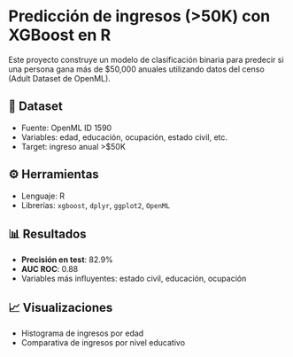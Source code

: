 # Predicción de ingresos (>50K) con XGBoost en R

Este proyecto construye un modelo de clasificación binaria para predecir si una persona gana más de $50,000 anuales utilizando datos del censo (Adult Dataset de OpenML).

## 📁 Dataset

- Fuente: OpenML ID 1590
- Variables: edad, educación, ocupación, estado civil, etc.
- Target: ingreso anual >$50K

## ⚙️ Herramientas

- Lenguaje: R
- Librerías: `xgboost`, `dplyr`, `ggplot2`, `OpenML`

## 📊 Resultados

- **Precisión en test**: 82.9%
- **AUC ROC**: 0.88
- Variables más influyentes: estado civil, educación, ocupación

## 📈 Visualizaciones

- Histograma de ingresos por edad
- Comparativa de ingresos por nivel educativo

